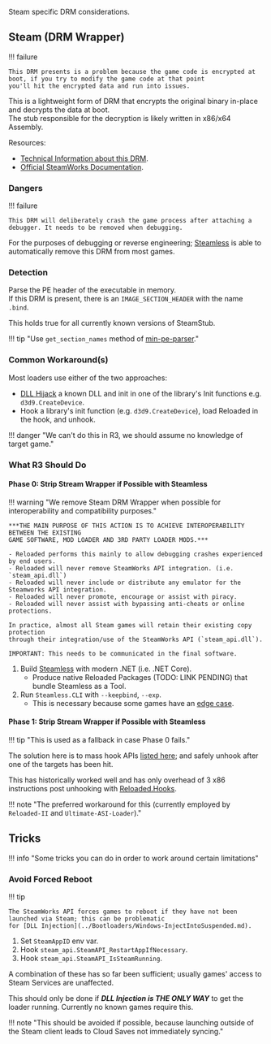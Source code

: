 Steam specific DRM considerations.

## Steam (DRM Wrapper)

!!! failure

    This DRM presents is a problem because the game code is encrypted at boot, if you try to modify the game code at that point
    you'll hit the encrypted data and run into issues.

This is a lightweight form of DRM that encrypts the original binary in-place and decrypts the data at boot.  
The stub responsible for the decryption is likely written in x86/x64 Assembly.  

Resources: 

- [Technical Information about this DRM](https://www.pcgamingwiki.com/wiki/User:Cyanic/Steam_DRM#Typical_reasons_for_using_Steam_DRM).  
- [Official SteamWorks Documentation](https://partner.steamgames.com/doc/features/drm).  

### Dangers

!!! failure

    This DRM will deliberately crash the game process after attaching a debugger. It needs to be removed when debugging.  

For the purposes of debugging or reverse engineering; [Steamless](https://github.com/atom0s/Steamless) 
is able to automatically remove this DRM from most games.  

### Detection

Parse the PE header of the executable in memory.  
If this DRM is present, there is an `IMAGE_SECTION_HEADER` with the name `.bind`.  

This holds true for all currently known versions of SteamStub.

!!! tip "Use `get_section_names` method of [min-pe-parser](https://github.com/Sewer56/min-pe-parser)."

### Common Workaround(s)

Most loaders use either of the two approaches:  

- [DLL Hijack](../Bootloaders/Windows-DllHijack.md) a known DLL and init in one of the library's Init functions e.g. `d3d9.CreateDevice`.  
- Hook a library's init function (e.g. `d3d9.CreateDevice`), load Reloaded in the hook, and unhook.    

!!! danger "We can't do this in R3, we should assume no knowledge of target game."

### What R3 Should Do

#### Phase 0: Strip Stream Wrapper if Possible with Steamless

!!! warning "We remove Steam DRM Wrapper when possible for interoperability and compatibility purposes."

    ***THE MAIN PURPOSE OF THIS ACTION IS TO ACHIEVE INTEROPERABILITY BETWEEN THE EXISTING
    GAME SOFTWARE, MOD LOADER AND 3RD PARTY LOADER MODS.***

    - Reloaded performs this mainly to allow debugging crashes experienced by end users.  
    - Reloaded will never remove SteamWorks API integration. (i.e. `steam_api.dll`)  
    - Reloaded will never include or distribute any emulator for the Steamworks API integration.  
    - Reloaded will never promote, encourage or assist with piracy.  
    - Reloaded will never assist with bypassing anti-cheats or online protections.  

    In practice, almost all Steam games will retain their existing copy protection 
    through their integration/use of the SteamWorks API (`steam_api.dll`).  

    IMPORTANT: This needs to be communicated in the final software.

1. Build [Steamless](https://github.com/atom0s/Steamless) with modern .NET (i.e. .NET Core).  
   - Produce native Reloaded Packages (TODO: LINK PENDING) that bundle Steamless as a Tool.
2. Run `Steamless.CLI` with `--keepbind`, `--exp`.
   - This is necessary because some games have an [edge case](https://github.com/atom0s/Steamless/issues/80).

#### Phase 1: Strip Stream Wrapper if Possible with Steamless

!!! tip "This is used as a fallback in case Phase 0 fails."

The solution here is to mass hook APIs [listed here](https://github.com/Reloaded-Project/Reloaded-II/blob/master/source/Reloaded.Mod.Loader/DelayInjectHooks.json);
and safely unhook after one of the targets has been hit.

This has historically worked well and has only overhead of 3 x86 instructions post unhooking with 
[Reloaded.Hooks](https://github.com/Reloaded-Project/Reloaded.Hooks).

!!! note "The preferred workaround for this (currently employed by `Reloaded-II` and `Ultimate-ASI-Loader`)."

## Tricks

!!! info "Some tricks you can do in order to work around certain limitations"

### Avoid Forced Reboot

!!! tip

    The SteamWorks API forces games to reboot if they have not been launched via Steam; this can be problematic 
    for [DLL Injection](../Bootloaders/Windows-InjectIntoSuspended.md).  

1. Set `SteamAppID` env var.
2. Hook `steam_api.SteamAPI_RestartAppIfNecessary`.
3. Hook `steam_api.SteamAPI_IsSteamRunning`.

A combination of these has so far been sufficient; usually games' access to Steam Services are unaffected. 

This should only be done if ***DLL Injection is THE ONLY WAY*** to get the loader running. Currently no known games require this.

!!! note "This should be avoided if possible, because launching outside of the Steam client leads to Cloud Saves not immediately syncing."